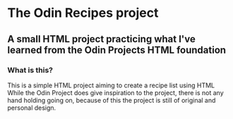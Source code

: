 # The Odin Recipes project
## A small HTML project practicing what I've learned from the Odin Projects HTML foundation

### What is this?

This is a simple HTML project aiming to create a recipe list using HTML
While the Odin Project does give inspiration to the project, there is not any hand holding
going on, because of this the project is still of original and personal design.